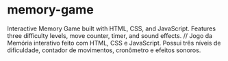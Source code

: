 # memory-game
Interactive Memory Game built with HTML, CSS, and JavaScript. Features three difficulty levels, move counter, timer, and sound effects. //  Jogo da Memória interativo feito com HTML, CSS e JavaScript. Possui três níveis de dificuldade, contador de movimentos, cronômetro e efeitos sonoros.
